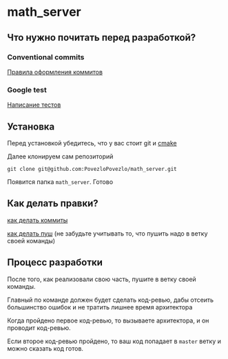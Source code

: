 # math_server

## Что нужно почитать перед разработкой?

### Conventional commits
[Правила оформления коммитов](https://gist.github.com/qoomon/5dfcdf8eec66a051ecd85625518cfd13)

### Google test
[Написание тестов](https://gist.github.com/qoomon/5dfcdf8eec66a051ecd85625518cfd13)

## Установка

Перед установкой убедитесь, что у вас стоит git и [cmake](https://cmake.org)

Далее клонируем сам репозиторий
```shell
git clone git@github.com:PovezloPovezlo/math_server.git
```

Появится папка `math_server`. Готово

## Как делать правки?
[как делать коммиты](https://www.youtube.com/watch?v=DMQA0BhVDZk)

[как делать пуш](https://www.youtube.com/watch?v=6N6JFynR0gM) (не забудьте учитывать то, что пушить надо в ветку своей команды)

## Процесс разработки 
После того, как реализовали свою часть, пушите в ветку своей команды.

Главный по команде должен будет сделать код-ревью, дабы отсеить большинство ошибок и не тратить лишнее время архитектора

Когда пройдено первое код-ревью, то вызываете архитектора, и он проводит код-ревью. 

Если второе код-ревью пройдено, то ваш код попадает в `master` ветку и можно сказать код готов. 